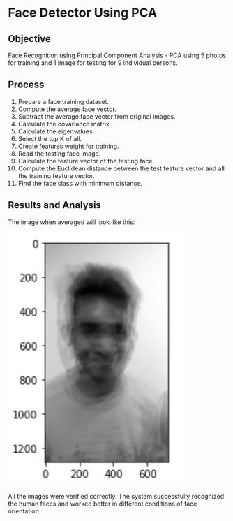 # Face Detector Using PCA

## Objective

Face Recognition using Principal Component Analysis - PCA using 5 photos for training and 1 image for testing for 9 individual persons.

## Process
1. Prepare a face training dataset.
2. Compute the average face vector.
3. Subtract the average face vector from original images.
4. Calculate the covariance matrix.
5. Calculate the eigenvalues.
6. Select the top K of all.
7. Create features weight for training.
8. Read the testing face image.
9. Calculate the feature vector of the testing face.
10. Compute the Euclidean distance between the test feature vector and all the training feature vector.
11. Find the face class with minimum distance.

## Results and Analysis
The image when averaged will look like this:

![average_image](/average_image.png)

All the images were verified correctly. The system successfully recognized the human faces and worked better in different conditions of face orientation.
